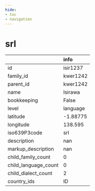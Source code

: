 ```yaml
---
hide:
- toc
- navigation
---
```

# srl
|                      | info     |
|:---------------------|:---------|
| id                   | isir1237 |
| family_id            | kwer1242 |
| parent_id            | kwer1242 |
| name                 | Isirawa  |
| bookkeeping          | False    |
| level                | language |
| latitude             | -1.88775 |
| longitude            | 138.595  |
| iso639P3code         | srl      |
| description          | nan      |
| markup_description   | nan      |
| child_family_count   | 0        |
| child_language_count | 0        |
| child_dialect_count  | 2        |
| country_ids          | ID       |